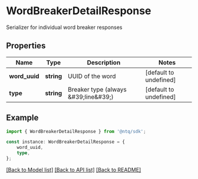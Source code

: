 # WordBreakerDetailResponse

Serializer for individual word breaker responses

## Properties

Name | Type | Description | Notes
------------ | ------------- | ------------- | -------------
**word_uuid** | **string** | UUID of the word | [default to undefined]
**type** | **string** | Breaker type (always \&#39;line\&#39;) | [default to undefined]

## Example

```typescript
import { WordBreakerDetailResponse } from '@ntq/sdk';

const instance: WordBreakerDetailResponse = {
    word_uuid,
    type,
};
```

[[Back to Model list]](../README.md#documentation-for-models) [[Back to API list]](../README.md#documentation-for-api-endpoints) [[Back to README]](../README.md)
